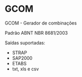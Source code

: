 # GCOM
GCOM - Gerador de combinações

Padrão ABNT NBR 8681/2003

Saídas suportadas:
- STRAP
- SAP2000
- ETABS
- txt, xls e csv
